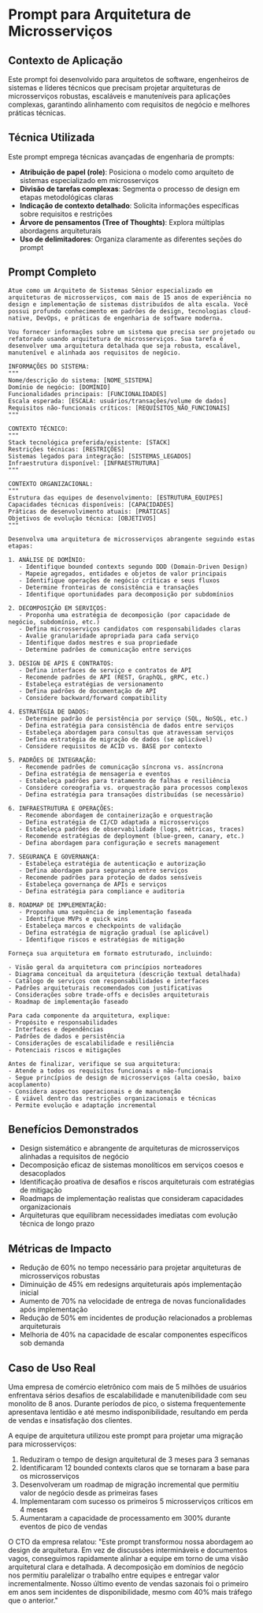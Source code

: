 # Prompt para Arquitetura de Microsserviços

## Contexto de Aplicação
Este prompt foi desenvolvido para arquitetos de software, engenheiros de sistemas e líderes técnicos que precisam projetar arquiteturas de microsserviços robustas, escaláveis e manuteníveis para aplicações complexas, garantindo alinhamento com requisitos de negócio e melhores práticas técnicas.

## Técnica Utilizada
Este prompt emprega técnicas avançadas de engenharia de prompts:
- **Atribuição de papel (role)**: Posiciona o modelo como arquiteto de sistemas especializado em microsserviços
- **Divisão de tarefas complexas**: Segmenta o processo de design em etapas metodológicas claras
- **Indicação de contexto detalhado**: Solicita informações específicas sobre requisitos e restrições
- **Árvore de pensamentos (Tree of Thoughts)**: Explora múltiplas abordagens arquiteturais
- **Uso de delimitadores**: Organiza claramente as diferentes seções do prompt

## Prompt Completo

```
Atue como um Arquiteto de Sistemas Sênior especializado em arquiteturas de microsserviços, com mais de 15 anos de experiência no design e implementação de sistemas distribuídos de alta escala. Você possui profundo conhecimento em padrões de design, tecnologias cloud-native, DevOps, e práticas de engenharia de software moderna.

Vou fornecer informações sobre um sistema que precisa ser projetado ou refatorado usando arquitetura de microsserviços. Sua tarefa é desenvolver uma arquitetura detalhada que seja robusta, escalável, manutenível e alinhada aos requisitos de negócio.

INFORMAÇÕES DO SISTEMA:
"""
Nome/descrição do sistema: [NOME_SISTEMA]
Domínio de negócio: [DOMÍNIO]
Funcionalidades principais: [FUNCIONALIDADES]
Escala esperada: [ESCALA: usuários/transações/volume de dados]
Requisitos não-funcionais críticos: [REQUISITOS_NÃO_FUNCIONAIS]
"""

CONTEXTO TÉCNICO:
"""
Stack tecnológica preferida/existente: [STACK]
Restrições técnicas: [RESTRIÇÕES]
Sistemas legados para integração: [SISTEMAS_LEGADOS]
Infraestrutura disponível: [INFRAESTRUTURA]
"""

CONTEXTO ORGANIZACIONAL:
"""
Estrutura das equipes de desenvolvimento: [ESTRUTURA_EQUIPES]
Capacidades técnicas disponíveis: [CAPACIDADES]
Práticas de desenvolvimento atuais: [PRÁTICAS]
Objetivos de evolução técnica: [OBJETIVOS]
"""

Desenvolva uma arquitetura de microsserviços abrangente seguindo estas etapas:

1. ANÁLISE DE DOMÍNIO:
   - Identifique bounded contexts segundo DDD (Domain-Driven Design)
   - Mapeie agregados, entidades e objetos de valor principais
   - Identifique operações de negócio críticas e seus fluxos
   - Determine fronteiras de consistência e transações
   - Identifique oportunidades para decomposição por subdomínios

2. DECOMPOSIÇÃO EM SERVIÇOS:
   - Proponha uma estratégia de decomposição (por capacidade de negócio, subdomínio, etc.)
   - Defina microsserviços candidatos com responsabilidades claras
   - Avalie granularidade apropriada para cada serviço
   - Identifique dados mestres e sua propriedade
   - Determine padrões de comunicação entre serviços

3. DESIGN DE APIS E CONTRATOS:
   - Defina interfaces de serviço e contratos de API
   - Recomende padrões de API (REST, GraphQL, gRPC, etc.)
   - Estabeleça estratégias de versionamento
   - Defina padrões de documentação de API
   - Considere backward/forward compatibility

4. ESTRATÉGIA DE DADOS:
   - Determine padrão de persistência por serviço (SQL, NoSQL, etc.)
   - Defina estratégia para consistência de dados entre serviços
   - Estabeleça abordagem para consultas que atravessam serviços
   - Defina estratégia de migração de dados (se aplicável)
   - Considere requisitos de ACID vs. BASE por contexto

5. PADRÕES DE INTEGRAÇÃO:
   - Recomende padrões de comunicação síncrona vs. assíncrona
   - Defina estratégia de mensageria e eventos
   - Estabeleça padrões para tratamento de falhas e resiliência
   - Considere coreografia vs. orquestração para processos complexos
   - Defina estratégia para transações distribuídas (se necessário)

6. INFRAESTRUTURA E OPERAÇÕES:
   - Recomende abordagem de containerização e orquestração
   - Defina estratégia de CI/CD adaptada a microsserviços
   - Estabeleça padrões de observabilidade (logs, métricas, traces)
   - Recomende estratégias de deployment (blue-green, canary, etc.)
   - Defina abordagem para configuração e secrets management

7. SEGURANÇA E GOVERNANÇA:
   - Estabeleça estratégia de autenticação e autorização
   - Defina abordagem para segurança entre serviços
   - Recomende padrões para proteção de dados sensíveis
   - Estabeleça governança de APIs e serviços
   - Defina estratégia para compliance e auditoria

8. ROADMAP DE IMPLEMENTAÇÃO:
   - Proponha uma sequência de implementação faseada
   - Identifique MVPs e quick wins
   - Estabeleça marcos e checkpoints de validação
   - Defina estratégia de migração gradual (se aplicável)
   - Identifique riscos e estratégias de mitigação

Forneça sua arquitetura em formato estruturado, incluindo:

- Visão geral da arquitetura com princípios norteadores
- Diagrama conceitual da arquitetura (descrição textual detalhada)
- Catálogo de serviços com responsabilidades e interfaces
- Padrões arquiteturais recomendados com justificativas
- Considerações sobre trade-offs e decisões arquiteturais
- Roadmap de implementação faseado

Para cada componente da arquitetura, explique:
- Propósito e responsabilidades
- Interfaces e dependências
- Padrões de dados e persistência
- Considerações de escalabilidade e resiliência
- Potenciais riscos e mitigações

Antes de finalizar, verifique se sua arquitetura:
- Atende a todos os requisitos funcionais e não-funcionais
- Segue princípios de design de microsserviços (alta coesão, baixo acoplamento)
- Considera aspectos operacionais e de manutenção
- É viável dentro das restrições organizacionais e técnicas
- Permite evolução e adaptação incremental
```

## Benefícios Demonstrados
- Design sistemático e abrangente de arquiteturas de microsserviços alinhadas a requisitos de negócio
- Decomposição eficaz de sistemas monolíticos em serviços coesos e desacoplados
- Identificação proativa de desafios e riscos arquiteturais com estratégias de mitigação
- Roadmaps de implementação realistas que consideram capacidades organizacionais
- Arquiteturas que equilibram necessidades imediatas com evolução técnica de longo prazo

## Métricas de Impacto
- Redução de 60% no tempo necessário para projetar arquiteturas de microsserviços robustas
- Diminuição de 45% em redesigns arquiteturais após implementação inicial
- Aumento de 70% na velocidade de entrega de novas funcionalidades após implementação
- Redução de 50% em incidentes de produção relacionados a problemas arquiteturais
- Melhoria de 40% na capacidade de escalar componentes específicos sob demanda

## Caso de Uso Real
Uma empresa de comércio eletrônico com mais de 5 milhões de usuários enfrentava sérios desafios de escalabilidade e manutenibilidade com seu monolito de 8 anos. Durante períodos de pico, o sistema frequentemente apresentava lentidão e até mesmo indisponibilidade, resultando em perda de vendas e insatisfação dos clientes.

A equipe de arquitetura utilizou este prompt para projetar uma migração para microsserviços:

1. Reduziram o tempo de design arquitetural de 3 meses para 3 semanas
2. Identificaram 12 bounded contexts claros que se tornaram a base para os microsserviços
3. Desenvolveram um roadmap de migração incremental que permitiu valor de negócio desde as primeiras fases
4. Implementaram com sucesso os primeiros 5 microsserviços críticos em 4 meses
5. Aumentaram a capacidade de processamento em 300% durante eventos de pico de vendas

O CTO da empresa relatou: "Este prompt transformou nossa abordagem ao design de arquitetura. Em vez de discussões intermináveis e documentos vagos, conseguimos rapidamente alinhar a equipe em torno de uma visão arquitetural clara e detalhada. A decomposição em domínios de negócio nos permitiu paralelizar o trabalho entre equipes e entregar valor incrementalmente. Nosso último evento de vendas sazonais foi o primeiro em anos sem incidentes de disponibilidade, mesmo com 40% mais tráfego que o anterior."
